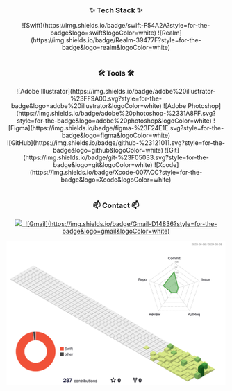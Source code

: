 
<h3 align="center">✨ Tech Stack ✨</h3>
<div align="center">
  ![Swift](https://img.shields.io/badge/swift-F54A2A?style=for-the-badge&logo=swift&logoColor=white)	
  ![Realm](https://img.shields.io/badge/Realm-39477F?style=for-the-badge&logo=realm&logoColor=white)
</div>
<br>

<h3 align="center">🛠 Tools 🛠</h3>
<div align="center">
![Adobe Illustrator](https://img.shields.io/badge/adobe%20illustrator-%23FF9A00.svg?style=for-the-badge&logo=adobe%20illustrator&logoColor=white)
![Adobe Photoshop](https://img.shields.io/badge/adobe%20photoshop-%2331A8FF.svg?style=for-the-badge&logo=adobe%20photoshop&logoColor=white)
![Figma](https://img.shields.io/badge/figma-%23F24E1E.svg?style=for-the-badge&logo=figma&logoColor=white)
</div>

<div align="center">
  	![GitHub](https://img.shields.io/badge/github-%23121011.svg?style=for-the-badge&logo=github&logoColor=white)
 ![Git](https://img.shields.io/badge/git-%23F05033.svg?style=for-the-badge&logo=git&logoColor=white)
  ![Xcode](https://img.shields.io/badge/Xcode-007ACC?style=for-the-badge&logo=Xcode&logoColor=white)
</div>

<br>

<h3 align="center">📫 Contact 📫</h3>
<div align="center">
  <a href="[https://velog.io/@oka1313](https://iosios.tistory.com/)">
    <img src=" https://img.shields.io/badge/Tistory-orange" />&nbsp
  </a>
  <a href="kimjoydev@gmail.com">
    ![Gmail](https://img.shields.io/badge/Gmail-D14836?style=for-the-badge&logo=gmail&logoColor=white)
  </a>
</div>

![](./profile-3d-contrib/profile-green-animate.svg)

